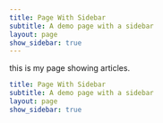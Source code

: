 ```yaml
---
title: Page With Sidebar
subtitle: A demo page with a sidebar
layout: page
show_sidebar: true
---
```


 this is my page showing articles.

```yml
title: Page With Sidebar
subtitle: A demo page with a sidebar
layout: page
show_sidebar: true
```